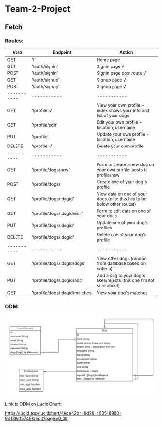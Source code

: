 # Team-2-Project
## Fetch


### Routes:


| Verb | Endpoint | Action |
| ----------- | ----------- | ----------- |
| GET | '/' | Home page |
| GET | '/auth/signin' | Signin page √|
| POST | '/auth/signin' | Signin page post route √|
| GET | '/auth/signup' | Signup page √|
| POST | '/auth/signup' | Signup page √|
| ----------- | ----------- | ----------- |
| GET | '/profile' √ | View your own profile  - index shows your info and list of your dogs|
| GET | '/profile/edit' | Edit your own profile - location, username|
| PUT | '/profile' | Update your own profile - location, username|
| DELETE | '/profile' √ | Delete your own profile |
| ----------- | ----------- | ----------- |
| GET | '/profile/dogs/new' | Form to create a new dog on your own profile, posts to profile/new |
| POST | '/profile/dogs/' | Create one of your dog's profile |
| GET | '/profile/dogs/:dogid' | View data on one of your dogs (note this has to be below other routes) |
| GET | '/profile/dogs/:dogid/edit' | Form to edit data on one of your dogs |
| PUT | '/profile/dogs/:dogid' | Update one of your dog's profiles |
| DELETE | '/profile/dogs/:dogid' | Delete one of your dog's profile |
| ----------- | ----------- | ----------- |
| GET | '/profile/dogs/:dogid/dogs' | View other dogs (random from database based on criteria) |
| PUT | '/profile/dogs/:dogid/add' | Add a dog to your dog's likes/rejects (this one I'm not sure about) |
| GET | '/profile/dogs/:dogid/matches' | View your dog's matches |



### ODM:

!['Fetch.jpeg'](Fetch.jpeg)

Link to ODM on Lucid Chart:

https://lucid.app/lucidchart/46ce42b4-8d28-4635-8980-9d130cf57498/edit?page=0_0#
